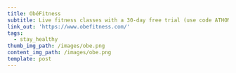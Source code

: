 ```yaml
---
title: ObéFitness
subtitle: Live fitness classes with a 30-day free trial (use code ATHOME)
link_out: 'https://www.obefitness.com/'
tags:
  - stay_healthy
thumb_img_path: /images/obe.png
content_img_path: /images/obe.png
template: post
---
```

